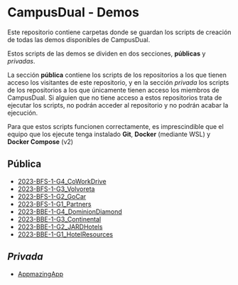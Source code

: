 # CampusDual - Demos
Este repositorio contiene carpetas donde se guardan los scripts de creación de todas las demos disponibles de CampusDual.

Estos scripts de las demos se dividen en dos secciones, **públicas** y *privadas*.

La sección **pública** contiene los scripts de los repositorios a los que tienen acceso los visitantes de este repositorio, y en la sección *privada* los scripts de los repositorios a los que únicamente tienen acceso los miembros de CampusDual. Si alguien que no tiene acceso a estos repositorios trata de ejecutar los scripts, no podrán acceder al repositorio y no podrán acabar la ejecución.

Para que estos scripts funcionen correctamente, es imprescindible que el equipo que los ejecute tenga instalado **Git**, **Docker** (mediante WSL) y **Docker Compose** (v2)

## Pública
* [2023-BFS-1-G4_CoWorkDrive](./public/2023-BFS-1-G4_CoWorkDrive)
* [2023-BFS-1-G3_Volvoreta](./public/2023-BFS-1-G3_Volvoreta)
* [2023-BFS-1-G2_GoCar](./public/2023-BFS-1-G2_GoCar)
* [2023-BFS-1-G1_Partners](./public/2023-BFS-1-G1_Partners)
* [2023-BBE-1-G4_DominionDiamond](./public/2023-BBE-1-G4_DominionDiamond)
* [2023-BBE-1-G3_Continental](./public/2023-BBE-1-G3_Continental)
* [2023-BBE-1-G2_JARDHotels](./public/2023-BBE-1-G2_JARDHotels)
* [2023-BBE-1-G1_HotelResources](./public/2023-BBE-1-G1_HotelResources)
## *Privada*
* [AppmazingApp](./private/appmazing-app)
